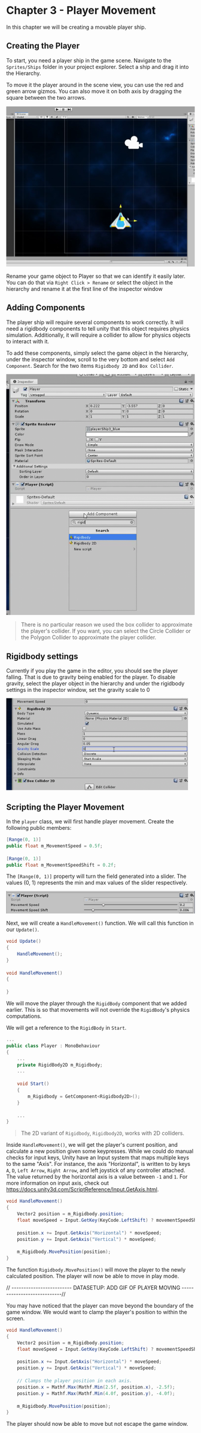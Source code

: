 # Chapter 3 - Player Movement

In this chapter we will be creating a movable player ship.

## Creating the Player

To start, you need a player ship in the game scene. Navigate to the `Sprites/Ships` folder in your project explorer. Select a ship and drag it into the Hierarchy.

To move it the player around in the scene view, you can use the red and green arrow gizmos. You can also move it on both axis by dragging the square between the two arrows.

![Player Ship in Scene View](https://github.com/DarkDestry/Unity-GDG-Workshop/blob/master/Docs/Images/Chapter%203/ShipInScene.png?raw=true)

Rename your game object to Player so that we can identify it easily later. You can do that via `Right Click > Rename` or select the object in the hierarchy and rename it at the first line of the inspector window

## Adding Components

The player ship will require several components to work correctly. It will need a rigidbody components to tell unity that this object requires physics simulation. Additionally, it will require a collider to allow for physics objects to interact with it.

To add these components, simply select the game object in the hierarchy, under the inspector window, scroll to the very bottom and select `Add Component`. Search for the two items `Rigidbody 2D` and `Box Collider`.

![Adding Components](https://github.com/DarkDestry/Unity-GDG-Workshop/blob/master/Docs/Images/Chapter%203/AddComponent.png?raw=true)

> There is no particular reason we used the box collider to approximate the player's collider. If you want, you can select the Circle Collider or the Polygon Collider to approximate the player collider.

## Rigidbody settings

Currently if you play the game in the editor, you should see the player falling. That is due to gravity being enabled for the player. To disable gravity, select the player object in the hierarchy and under the rigidbody settings in the inspector window, set the gravity scale to 0

![Rigidbody Gravity Scale](https://github.com/DarkDestry/Unity-GDG-Workshop/blob/master/Docs/Images/Chapter%203/RigidbodyGravityScale.png?raw=true)

## Scripting the Player Movement

In the `player` class, we will first handle player movement. Create the following public members:

```csharp
[Range(0, 1)]
public float m_MovementSpeed = 0.5f;

[Range(0, 1)]
public float m_MovementSpeedShift = 0.2f;
```
The `[Range(0, 1)]` property will turn the field generated into a slider. The values (0, 1) represents the min and max values of the slider respectively.

![Range(0,1) slider](https://github.com/DarkDestry/Unity-GDG-Workshop/blob/master/Docs/Images/Chapter%203/RangeSlider.png?raw=true)

Next, we will create a `HandleMovement()` function. We will call this function in our `Update()`.

```csharp
void Update()
{
    HandleMovement();
}

void HandleMovement()
{

}
```

We will move the player through the `RigidBody` component that we added earlier. This is so that movements will not override the `RigidBody`'s physics computations.

We will get a reference to the `RigidBody` in `Start`.

```csharp
...
public class Player : MonoBehaviour
{
    ... 
    private RigidBody2D m_Rigidbody;
    ...

    void Start()
    {
        m_Rigidbody = GetComponent<Rigidbody2D>();
    }

    ...
}
```

> The 2D variant of `Rigidbody`, `Rigidbody2D`, works with 2D colliders.

Inside `HandleMovement()`, we will get the player's current position, and calculate a new position given some keypresses. While we could do manual checks for input keys, Unity have an Input system that maps multiple keys to the same "Axis". For instance, the axis "Horizontal", is written to by keys `A`, `D`, `Left Arrow`, `Right Arrow`, and left joystick of any controller attached. The value returned by the horizontal axis is a value between `-1` and `1`. For more information on input axis, check out https://docs.unity3d.com/ScriptReference/Input.GetAxis.html.

```csharp
void HandleMovement()
{
    Vector2 position = m_Rigidbody.position;
    float moveSpeed = Input.GetKey(KeyCode.LeftShift) ? movementSpeedShift : movementSpeed;

    position.x += Input.GetAxis("Horizontal") * moveSpeed;
    position.y += Input.GetAxis("Vertical") * moveSpeed;
    
    m_Rigidbody.MovePosition(position);
}
```

The function `Rigidbody.MovePosition()` will move the player to the newly calculated position. The player will now be able to move in play mode.






// ------------------------- DATASETUP: ADD GIF OF PLAYER MOVING ----------------------------//






You may have noticed that the player can move beyond the boundary of the game window. We would want to clamp the player's position to within the screen.

```csharp
void HandleMovement()
{
    Vector2 position = m_Rigidbody.position;
    float moveSpeed = Input.GetKey(KeyCode.LeftShift) ? movementSpeedShift : movementSpeed;

    position.x += Input.GetAxis("Horizontal") * moveSpeed;
    position.y += Input.GetAxis("Vertical") * moveSpeed;
    
    // Clamps the player position in each axis.
    position.x = Mathf.Max(Mathf.Min(2.5f, position.x), -2.5f);
    position.y = Mathf.Max(Mathf.Min(4.0f, position.y), -4.0f);

    m_Rigidbody.MovePosition(position);
}
```

The player should now be able to move but not escape the game window.




